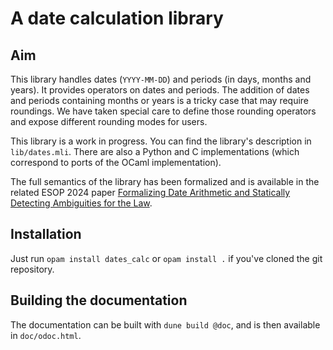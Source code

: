 # A date calculation library

## Aim

This library handles dates (`YYYY-MM-DD`) and periods (in days, months and years). It provides operators on dates and periods. The addition of dates and periods containing months or years is a tricky case that may require roundings. We have taken special care to define those rounding operators and expose different rounding modes for users. 

This library is a work in progress. You can find the library's description in `lib/dates.mli`. There are also a Python and C implementations (which correspond to ports of the OCaml implementation).

The full semantics of the library has been formalized and is available in the related ESOP 2024 paper [Formalizing Date Arithmetic and Statically Detecting Ambiguities for the Law](https://hal.science/hal-04536403).

## Installation

Just run `opam install dates_calc` or `opam install .` if you've cloned the git repository.

## Building the documentation

The documentation can be built with `dune build @doc`, and is then available in `doc/odoc.html`.
